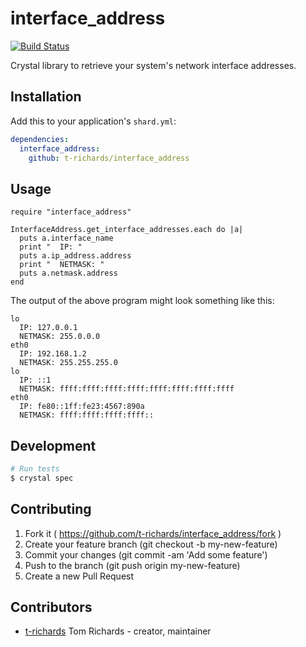 # interface_address

[![Build Status](https://travis-ci.org/t-richards/interface_address.svg?branch=master)](https://travis-ci.org/t-richards/interface_address)

Crystal library to retrieve your system's network interface addresses.

## Installation

Add this to your application's `shard.yml`:

```yaml
dependencies:
  interface_address:
    github: t-richards/interface_address
```

## Usage

```crystal
require "interface_address"

InterfaceAddress.get_interface_addresses.each do |a|
  puts a.interface_name
  print "  IP: "
  puts a.ip_address.address
  print "  NETMASK: "
  puts a.netmask.address
end
```

The output of the above program might look something like this:

```
lo
  IP: 127.0.0.1
  NETMASK: 255.0.0.0
eth0
  IP: 192.168.1.2
  NETMASK: 255.255.255.0
lo
  IP: ::1
  NETMASK: ffff:ffff:ffff:ffff:ffff:ffff:ffff:ffff
eth0
  IP: fe80::1ff:fe23:4567:890a
  NETMASK: ffff:ffff:ffff:ffff::
```


## Development

```bash
# Run tests
$ crystal spec
```

## Contributing

1. Fork it ( https://github.com/t-richards/interface_address/fork )
2. Create your feature branch (git checkout -b my-new-feature)
3. Commit your changes (git commit -am 'Add some feature')
4. Push to the branch (git push origin my-new-feature)
5. Create a new Pull Request

## Contributors

- [t-richards](https://github.com/t-richards) Tom Richards - creator, maintainer
